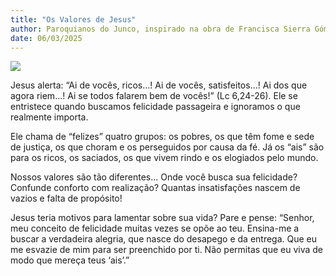 ```yaml
---
title: "Os Valores de Jesus"
author: Paroquianos do Junco, inspirado na obra de Francisca Sierra Gómez, 365 com Jesus de Nazaré
date: 06/03/2025
---
```

![](https://blogger.googleusercontent.com/img/b/R29vZ2xl/AVvXsEjbVxLcgiu01S5giG6sDSEgicZsQwilu-0i2Wi2Oed3benjnsu5-hNPvZz__PobQcvQNBZBOfg8xdZ-eYssveOfY0DUmnYB6DY88VUB11njA_3uE4uXgOIFGFbAN_Gxq_Gla1kLKKhYUC5us4WaLvooeC7e3iTnGY6Q5HWBj087gGAASDcuMFFThaHYDgg/s320/10.webp)

Jesus alerta: “Ai de vocês, ricos…! Ai de vocês, satisfeitos…! Ai dos que agora riem…! Ai se todos falarem bem de vocês!” (Lc 6,24-26). Ele se entristece quando buscamos felicidade passageira e ignoramos o que realmente importa.

Ele chama de “felizes” quatro grupos: os pobres, os que têm fome e sede de justiça, os que choram e os perseguidos por causa da fé. Já os “ais” são para os ricos, os saciados, os que vivem rindo e os elogiados pelo mundo.

Nossos valores são tão diferentes… Onde você busca sua felicidade? Confunde conforto com realização? Quantas insatisfações nascem de vazios e falta de propósito!

Jesus teria motivos para lamentar sobre sua vida? Pare e pense: “Senhor, meu conceito de felicidade muitas vezes se opõe ao teu. Ensina-me a buscar a verdadeira alegria, que nasce do desapego e da entrega. Que eu me esvazie de mim para ser preenchido por ti. Não permitas que eu viva de modo que mereça teus ‘ais’.”